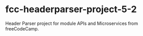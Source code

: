 # fcc-headerparser-project-5-2
Header Parser project for module APIs and Microservices from freeCodeCamp.
